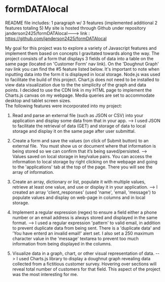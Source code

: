 # formDATAlocal
README file includes: 1 paragraph w/ 3 features (implemented additional 2 features totaling 5) My site is hosted through Github under repository janderson2425/formDATAlocal---> link : https://github.com/janderson2425/formDATAlocal 

My goal for this project was to explore a variety of Javascript features and implement them based on concepts I gravitated towards along the way. The project consists of a form that displays 3 fields of data into a table on the same page (located on 'Customer Form' nav link). On the 'Doughnut Graph' nav link you can find the #5 feature listed below. It's important to note when inputting data into the form it is displayed in local storage. Node.js was used to facilitate the build of this project. Chart.js does not need to be installed to view data visualization due to the the simplicity of the graph and data points. I decided to use the CDN link in my HTML page to implement the Charts.js canvas on my webpage. Media queries are set to accommodate desktop and tablet screen sizes.  
The following features were incorporated into my project:

1. Read and parse an external file (such as JSON or CSV) into your application and display some data from that in your app.
--> I used JSON to facilitate the retrieval of data (GET) and storage of data to local storage and display it on the same page after user submittal.

2. Create a form and save the values (on click of Submit button) to an external file. 
You must show us or document where that information is being stored so we can confirm that it’s being saved/persisted.
--> Values saved on local storage in key/value pairs. You can access the information to local storage by right clicking on the webpage and going to the 'applications' tab at the top of the page. There you will see the array of information.

3. Create an array, dictionary or list, populate it with multiple values, retrieve at least one value, and use or display it in your application.
--> I created an array 'client_responses' (used 'name', 'email, 'message') to populate values and display on web-page in columns and in local storage.

4. Implement a regular expression (regex) to ensure a field either a phone number or an email address is always stored and displayed in the same format.
--> I used a regular expression 'pattern' to valid email, in addition to prevent duplicate data from being sent. There is a 'duplicate data' and 'You have enterd an invalid email!' alert set. I also set a 250 maximum character value in the 'message' textarea to prevent too much information from being displayed in the columns.

5. Visualize data in a graph, chart, or other visual representation of data.
--> I used Charts.js library to display a doughnut graph revealing data collected from a fictitious customer survey. Hovering over sections will reveal total number of customers for that field. This aspect of the project was the most interesting for me.


